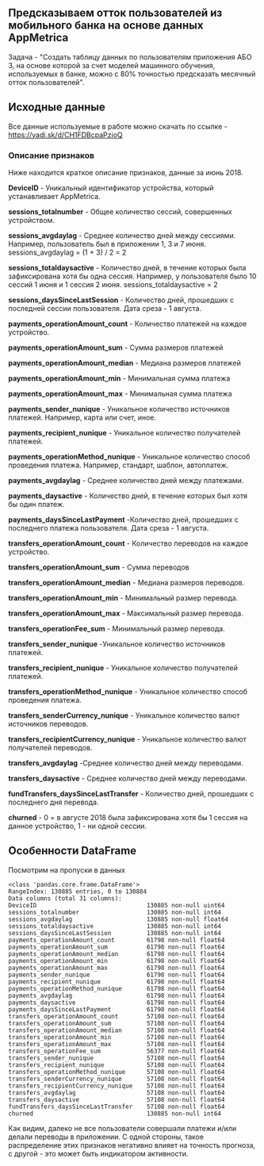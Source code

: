 ## Предсказываем отток пользователей из мобильного банка на основе данных AppMetrica

Задача - "Создать таблицу данных по пользователям приложения АБО 3, на основе которой за счет моделей машинного обучения, используемых в банке, можно с 80% точностью предсказать месячный отток пользователей".

## Исходные данные

Все данные используемые в работе можно скачать по ссылке - https://yadi.sk/d/CH1FDBcpaPzioQ

### Описание признаков

Ниже находится краткое описание признаков, данные за июнь 2018. 

**DeviceID** - Уникальный идентификатор устройства, который устанавливает AppMetrica.

**sessions_totalnumber** - Общее количество сессий, совершенных устройством.

**sessions_avgdaylag** - Среднее количество дней между сессиями. Например, пользователь был в приложении 1, 3 и 7 июня. sessions_avgdaylag = (1 + 3) / 2 = 2

**sessions_totaldaysactive** - Количество дней, в течение которых была зафиксирована хотя бы одна сессия. Например, у пользователя было 10 сессий 1 июня и 1 сессия 2 июня. sessions_totaldaysactive = 2

**sessions_daysSinceLastSession** - Количество дней, прошедших с последней сессии пользователя. Дата среза - 1 августа.

**payments_operationAmount_count** - Количество платежей на каждое устройство.

**payments_operationAmount_sum** - Сумма размеров платежей

**payments_operationAmount_median** - Медиана размеров платежей

**payments_operationAmount_min** - Минимальная сумма платежа

**payments_operationAmount_max** - Минимальная сумма платежа

**payments_sender_nunique** - Уникальное количество источников платежей. Например, карта или счет, иное.

**payments_recipient_nunique** - Уникальное количество получателей платежей.

**payments_operationMethod_nunique** - Уникальное количество способ проведения платежа. Например, стандарт, шаблон, автоплатеж.

**payments_avgdaylag** - Среднее количество дней между платежами.

**payments_daysactive** - Количество дней, в течение которых был хотя бы один платеж.

**payments_daysSinceLastPayment** -Количество дней, прошедших с последнего платежа пользователя. Дата среза - 1 августа.

**transfers_operationAmount_count** - Количество переводов на каждое устройство.

**transfers_operationAmount_sum** - Сумма переводов

**transfers_operationAmount_median** - Медиана размеров переводов.

**transfers_operationAmount_min** - Минимальный размер перевода.

**transfers_operationAmount_max** - Максимальный размер перевода.

**transfers_operationFee_sum** - Минимальный размер перевода.

**transfers_sender_nunique** -Уникальное количество источников платежей.

**transfers_recipient_nunique** - Уникальное количество получателей платежей.

**transfers_operationMethod_nunique** - Уникальное количество способ проведения платежа.

**transfers_senderCurrency_nunique** - Уникальное количество валют источников переводов.

**transfers_recipientCurrency_nunique** - Уникальное количество валют получателей переводов.

**transfers_avgdaylag** -Среднее количество дней между переводами.

**transfers_daysactive** - Среднее количество дней между переводами.

**fundTransfers_daysSinceLastTransfer** - Количество дней, прошедших с последнего дня перевода.

**churned** - 0 = в августе 2018 была зафиксирована хотя бы 1 сессия на данное устройство, 1 - ни одной сессии. 

## Особенности DataFrame 

Посмотрим на пропуски в данных

```
<class 'pandas.core.frame.DataFrame'>
RangeIndex: 130885 entries, 0 to 130884
Data columns (total 31 columns):
DeviceID                               130885 non-null uint64
sessions_totalnumber                   130885 non-null int64
sessions_avgdaylag                     130885 non-null float64
sessions_totaldaysactive               130885 non-null int64
sessions_daysSinceLastSession          130885 non-null int64
payments_operationAmount_count         61798 non-null float64
payments_operationAmount_sum           61798 non-null float64
payments_operationAmount_median        61798 non-null float64
payments_operationAmount_min           61798 non-null float64
payments_operationAmount_max           61798 non-null float64
payments_sender_nunique                61798 non-null float64
payments_recipient_nunique             61798 non-null float64
payments_operationMethod_nunique       61798 non-null float64
payments_avgdaylag                     61798 non-null float64
payments_daysactive                    61798 non-null float64
payments_daysSinceLastPayment          61798 non-null float64
transfers_operationAmount_count        57108 non-null float64
transfers_operationAmount_sum          57108 non-null float64
transfers_operationAmount_median       57108 non-null float64
transfers_operationAmount_min          57108 non-null float64
transfers_operationAmount_max          57108 non-null float64
transfers_operationFee_sum             56377 non-null float64
transfers_sender_nunique               57108 non-null float64
transfers_recipient_nunique            57108 non-null float64
transfers_operationMethod_nunique      57108 non-null float64
transfers_senderCurrency_nunique       57108 non-null float64
transfers_recipientCurrency_nunique    57108 non-null float64
transfers_avgdaylag                    57108 non-null float64
transfers_daysactive                   57108 non-null float64
fundTransfers_daysSinceLastTransfer    57108 non-null float64
churned                                130885 non-null int64
```
Как видим, далеко не все пользователи совершали платежи и/или делали переводы в приложении. С одной стороны, такое распределение этих признаков негативно влияет на точность прогноза, с другой - это может быть индикатором активности.
